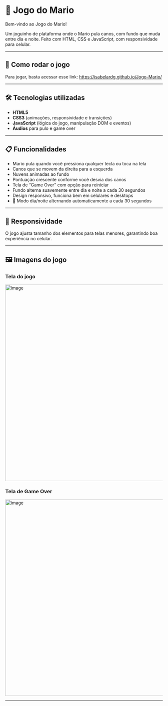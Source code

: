 # 🍄 Jogo do Mario

Bem-vindo ao Jogo do Mario!

Um joguinho de plataforma onde o Mario pula canos, com fundo que muda entre dia e noite. Feito com HTML, CSS e JavaScript, com responsividade para celular.

---

## 🔗 Como rodar o jogo

Para jogar, basta acessar esse link: https://isabelardg.github.io/Jogo-Mario/

---

## 🛠 Tecnologias utilizadas

- **HTML5**  
- **CSS3** (animações, responsividade e transições)  
- **JavaScript** (lógica do jogo, manipulação DOM e eventos)  
- **Áudios** para pulo e game over

---

## 📋 Funcionalidades

- Mario pula quando você pressiona qualquer tecla ou toca na tela  
- Canos que se movem da direita para a esquerda  
- Nuvens animadas ao fundo  
- Pontuação crescente conforme você desvia dos canos  
- Tela de “Game Over” com opção para reiniciar  
- Fundo alterna suavemente entre dia e noite a cada 30 segundos  
- Design responsivo, funciona bem em celulares e desktops
- 🌙 Modo dia/noite alternando automaticamente a cada 30 segundos

---

## 📱 Responsividade

O jogo ajusta tamanho dos elementos para telas menores, garantindo boa experiência no celular.

---

## 🖼️ Imagens do jogo

### Tela do jogo

<img width="1354" height="629" alt="image" src="https://github.com/user-attachments/assets/e8475ee2-ca24-4bc8-a992-5f545d686345" />


### Tela de Game Over

<img width="1354" height="629" alt="image" src="https://github.com/user-attachments/assets/bdc166ca-9ff6-4372-ace2-cd5f536e9e81" />


---


